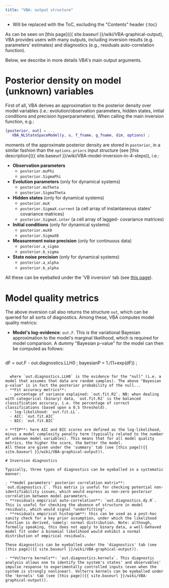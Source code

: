 ```yaml
---
title: "VBA: output structure"
---
```

* Will be replaced with the ToC, excluding the "Contents" header
{:toc}

As can be seen on [this page]({{ site.baseurl }}/wiki/VBA-graphical-output), VBA provides users with many outputs, including inversion results (e.g. parameters' estimates) and diagnostics (e.g., residuals auto-correlation function).

Below, we describe in more details VBA's main output arguments.

# Posterior density on model (unknown) variables

First of all, VBA derives an approximation to the posterior density over model variables (i.e.: evolution/observation parameters, hidden states, initial conditions and precision hyperparameters). When calling the main inversion function, e.g.:

```matlab
[posterior, out] = ...
   VBA_NLStateSpaceModel(y, u, f_fname, g_fname, dim, options) ;
```

moments of the approximate posterior density are stored in `posterior`, in a similar fashion than the `options.priors` input structure (see [this description]({{ site.baseurl }}/wiki/VBA-model-inversion-in-4-steps)), i.e.:

- **Observation parameters**
  - `posterior.muPhi`
  - `posterior.SigmaPhi`
- **Evolution parameters** (only for dynamical systems)
  - `posterior.muTheta`
  - `posterior.SigmaTheta`
- **Hidden states** (only for dynamical systems)
  - `posterior.muX`
  - `posterior.SigmaX.current` (a cell array of instantaneous states' covariance matrices)
  - `posterior.SigmaX.inter` (a cell array of lagged- covariance matrices)
- **Initial conditions** (only for dynamical systems)
  - `posterior.muX0`
  - `posterior.SigmaX0`
- **Measurement noise precision** (only for continuous data)
  - `posterior.a_sigma`
  - `posterior.b_sigma`
- **State noise precision**  (only for dynamical systems)
  - `posterior.a_alpha`
  - `posterior.b_alpha`

All these can be eyeballed under the 'VB inversion' tab (see [this page](VBA-graphical-output.html)).

# Model quality metrics

The above inversion call also returns the structure `out`, which can be queried for all sorts of diagnostics. Among these, VBA computes model quality metrics:

- **Model's log-evidence**: `out.F`. This is the variational Bayesian approximation to the model's marginal likelihood, which is required for model comparison. A dummy "Bayesian p-value" for the model can then be computed as follows:
   
  ```matlab
dF = out.F - out.diagnostics.LLH0 ;
bayesianP = 1./(1+exp(dF)) ;
```

  where `out.diagnostics.LLH0` is the evidence for the "null" (i.e. a model that assumes that data are random samples). The above "Bayesian p-value" is in fact the posterior probability of the null...
- **Fit accuracy metrics**:
  - percentage of variance explained: `out.fit.R2`. NB: when dealing with categorical (binary) data, `out.fit.R2` is the balanced classification accuracy, i.e. the percentage of correct classifications (based upon a 0.5 threshold).
  - log-likelihood: `out.fit.LL`.
  - AIC: `out.fit.AIC`
  - BIC: `out.fit.BIC`

> **TIP**: here AIC and BIC scores are defined as the log-likelihood, minus a model complexity penalty term (typically related to the number of unknown model variables). This means that for all model quality metrics, the higher the score, the better the model.
All these are given under the 'summary' tab (see [this page]({{ site.baseurl }}/wiki/VBA-graphical-output)).

# Inversion diagnostics

Typically, three types of diagnostics can be eyeballed in a systematic manner:

- **model parameters' posterior correlation matrix**: `out.diagnostics.C`. This matrix is useful for checking potential non-identifiability issues, which would express as non-zero posterior correlation between model parameters.
- **residuals empirical auto-correlation**: `out.diagnostics.dy.R`. This is useful for checking the absence of structure in model residuals, which would signal "underfitting".
- **residuals empirical histogram**: this can be used as a post-hoc sanity check for a key prior assumption, under which the likelihood function is derived, namely: normal distribution. Note: although, formally speaking, this does not apply to binary data, a well-behaved model fit under a binomial likelihood would exhibit a normal distribution of empirical residuals.

These diagnostics can be eyeballed under the 'diagnostics' tab (see [this page]({{ site.baseurl }}/wiki/VBA-graphical-output)).

- **Volterra kernels**: `out.diagnostics.kernels`. This diagnostic analysis allows one to identify the system's states' and observables' impulse response to experimentally controlled inputs (even when the system is strongly nonlinear). Volterra kernels can be eyeballed under the 'kernels' tab (see [this page]({{ site.baseurl }}/wiki/VBA-graphical-output)).
